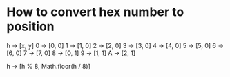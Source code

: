 # How to convert hex number to position

h -> [x, y]
0 -> [0, 0]
1 -> [1, 0]
2 -> [2, 0]
3 -> [3, 0]
4 -> [4, 0]
5 -> [5, 0]
6 -> [6, 0]
7 -> [7, 0]
8 -> [0, 1]
9 -> [1, 1]
A -> [2, 1]

h -> [h % 8, Math.floor(h / 8)]